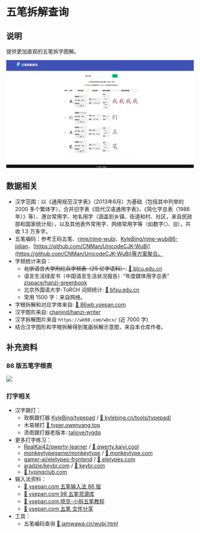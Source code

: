 # 五笔拆解查询

## 说明

提供更加直观的五笔拆字图解。

![](images/snapshot.png)

## 数据相关

- 汉字范围：以《通用规范汉字表》（2013年6月）为基础（包括其中列举的 2000 多个繁体字），合并旧字表《现代汉语通用字表》、《简化字总表（1986 年）》等）、港台常用字、地名用字（涵盖到乡镇、街道和村、社区，来自民政部和国家统计局），以及其他表外常用字、网络常用字等（如数字`〇`、`囧`），共收 1.3 万多字。
- 五笔编码：参考王码五笔、[rime/rime-wubi](https://github.com/rime/rime-wubi)、[KyleBing/rime-wubi86-jidian](https://github.com/KyleBing/rime-wubi86-jidian)、[https://github.com/CNMan/UnicodeCJK-WuBi](https://github.com/CNMan/UnicodeCJK-WuBi)等方案聚合。
- 字频统计来自：
  - ~~北京语言大学刑红兵字频表（25 亿字语料）~~: [:link: blcu.edu.cn](https://faculty.blcu.edu.cn/xinghb/zh_CN/article/167473/content/1437.htm)
  - 语言生活绿皮书（中国语言生活状况报告）“年度媒体用字总表” [zispace/hanzi-greenbook](https://github.com/zispace/hanzi-greenbook)
  - 北京外国语大学-ToRCH 词频统计: [:link: bfsu.edu.cn](https://corpus.bfsu.edu.cn/info/1082/1782.htm )
  - 常用 1500 字：来自网络。
- 字根拆解和对应字体来自: [:link: 86wb.ysepan.com](http://86wb.ysepan.com)
- 汉字图形来自: [chanind/hanzi-writer](https://github.com/chanind/hanzi-writer)
- 汉字拆解图片来自 `https://wb98.com/wbcx/` (近 7000 字)
- 结合汉字图形和字根拆解得到笔画拆解示意图，来自本仓库作者。

## 补充资料

### 86 版五笔字根表

![](./images/wubi86.png)

### 打字相关

- 汉字跟打：
  - 玫枫跟打器 [KyleBing/typepad](https://github.com/KyleBing/typepad) / [:link: kylebing.cn/tools/typepad/](http://kylebing.cn/tools/typepad/)
  - 木易根打 [:link: typer.owenyang.top](https://typer.owenyang.top)
  - 添雨跟打器老版本: [taliove/tygdq](https://github.com/taliove/tygdq)
- 更多打字练习：
  - [RealKai42/qwerty-learner](https://github.com/RealKai42/qwerty-learner) / [:link: qwerty.kaiyi.cool](https://qwerty.kaiyi.cool)
  - [monkeytypegame/monkeytype](https://github.com/monkeytypegame/monkeytype) / [:link: monkeytype.com](https://monkeytype.com)
  - [gamer-ai/eletypes-frontend](https://github.com/gamer-ai/eletypes-frontend) / [:link: eletypes.com](https://www.eletypes.com)
  - [aradzie/keybr.com](https://github.com/aradzie/keybr.com) / [:link: keybr.com](https://www.keybr.com/)
  - [:link: typingclub.com](https://www.typingclub.com)
- 输入法资料：
  - [:link: ysepan.com 五笔输入法 86 版](http://86wb.ysepan.com)
  - [:link: ysepan.com 98 五笔资源库](http://98wb.ysepan.com)
  - [:link: ysepan.com 晓览-小拆五笔教程](http://gaokuan.ysepan.com)
  - [:link: ysepan.com 五笔 文件分享](http://wubi.ysepan.com)
- 工具：
  - 五笔编码查询 [:link: iamwawa.cn/wubi.html](https://www.iamwawa.cn/wubi.html)

